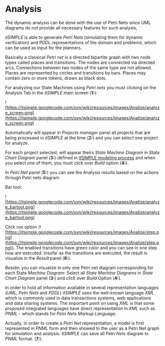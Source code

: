 # Analysis #

The dynamic analysis can be done with the use of Petri Nets since UML diagrams do not provide all necessary features for such analysis,

_itSIMPLE_ is able to generate _Petri Nets_ (simulating them for dynamic verification) and PDDL representations of the domain and problems, which can be used as input for the planners.

Basically a classical _Petri net_ is a directed bipartite graph with two node types called places and transitions. The nodes are connected via directed arcs. Connections between two nodes of the same type are not allowed. Places are represented by circles and transitions by bars. Places may contain zero or more tokens, drawn as black dots.

For analyzing our State Machines using _Petri nets_ you must clicking on the Analysis Tab in the _itSIMPLE_ main screen (**1:**):

![https://itsimple.googlecode.com/svn/wiki/resources/images/Analize/analyze_screen.png](https://itsimple.googlecode.com/svn/wiki/resources/images/Analize/analyze_screen.png)

Automatically will appear in _Projects manager_  panel all projects that are being processed in _itSIMPLE_ at the time (**2:**) and you can select one project for analyze.

For each project selected, will appear theirs _State Machine Diagram_ in _State Chart Diagram_ panel (**3:**) defined in [itSIMPLE modeling process](ModellingStateDiagram.md) and when you select one of them, you must click over _Build_ option (**4:**).

In _Petri Net_ panel (**5:**) you can see the Analysis results based on the actions through Petri nets diagram.

Bar tool:

![https://itsimple.googlecode.com/svn/wiki/resources/images/Analize/analyze_bartool.png](https://itsimple.googlecode.com/svn/wiki/resources/images/Analize/analyze_bartool.png)

Click run option (![https://itsimple.googlecode.com/svn/wiki/resources/images/Analize/step.png](https://itsimple.googlecode.com/svn/wiki/resources/images/Analize/step.png)). The enabled transitions have green color and you can see in one step how are executed. Insofar as the transitions are executed, the result is visualize in the _Result_ panel (**6:**).

Beside, you can visualize in only one Petri net diagram corresponding for each State _Machine Diagram_: Select all _State Machine Diagrams_ in _State Chart Diagram_ panel (**3:**) and click over _Build_ Option (**4:**).

In order to hold all information available in several representation languages (_UML_, _Petri Nets_ and _PDDL_) _itSIMPLE_ uses the well-known language _XML_ which is commonly used in data transactions systems, web applications and data sharing systems. The important point on using _XML_ is that some proposed integrated languages have direct representation in _XML_ such as _PNML_ - which stands for _Petri Nets Markup Language_.

Actually, in order to create a _Petri Net_ representation, a model is first represented in _PNML_ form and then showed to the user as a Petri Net graph for simulation and analysis. _itSIMPLE_ can save all _Petri Nets_ diagram to _PNML_ format. (**7:**).
